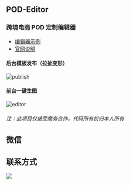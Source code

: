 ## POD-Editor

### 跨境电商 POD 定制编辑器

- [编辑器示例][demo]
- [官网说明][website]

#### 后台模板发布（拉扯变形）

![publish](https://darkdragonblade.github.io/POD-Editor/static/publish.gif)

#### 前台一键生图

![editor](https://darkdragonblade.github.io/POD-Editor/static/editor.gif)

###### 注：此项目仅接受商务合作，代码所有权归本人所有

## 微信

## 联系方式

![](https://darkdragonblade.github.io/POD-Editor/static/qrcode.png)

[demo]: https://darkdragonblade.github.io/POD-Editor/demo
[website]: http://www.xyqcbg.cn/index.html
